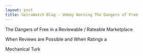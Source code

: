 ```yaml
---
layout: post
title: SeiraWatch Blog - Udemy Warning The Dangers of Free
---
```


The Dangers of Free in a Reviewable / Rateable Marketplace

When Reviews are Possible and When Ratings a

Mechanical Turk 